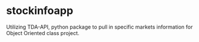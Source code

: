 # stockinfoapp
Utilizing TDA-API, python package to pull in specific markets information for Object Oriented class project.
